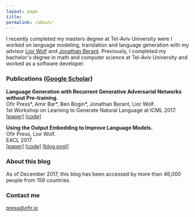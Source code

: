 ```yaml
---
layout: page
title: 
permalink: /about/
---
```


I recently completed my masters degree at Tel-Aviv University were I worked on language modeling, translation and language generation with my advisor [Lior Wolf](www.cs.tau.ac.il/~wolf/) and [Jonathan Berant](www.cs.tau.ac.il/~joberant/). Previously, I completed my bachelor's degree in math and computer science at Tel-Aviv University and worked as a software developer. 

### Publications ([Google Scholar](https://scholar.google.co.il/citations?user=LeHa8psAAAAJ))

__Language Generation with Recurrent Generative Adversarial Networks without Pre-training.__ <br>
Ofir Press\*, Amir Bar\*, Ben Bogin\*, Jonathan Berant, Lior Wolf.  <br>
1st Workshop on Learning to Generate Natural Language at ICML 2017. <br>
[[paper]](https://arxiv.org/abs/1706.01399)  [[code]](https://github.com/amirbar/rnn.wgan) <br>

__Using the Output Embedding to Improve Language Models.__ <br>
Ofir Press, Lior Wolf. <br>
EACL 2017. <br>
[[paper]](http://aclweb.org/anthology/E/E17/E17-2025.pdf)  [[code]](https://github.com/ofirpress/UsingTheOutputEmbedding) [[blog post]](http://ofir.io/Neural-Language-Modeling-From-Scratch/) <br>




### About this blog

As of December 2017, this blog has been accessed by more than 46,000 people from 159 countries.


### Contact me

[press@ofir.io](mailto:press@ofir.io)
